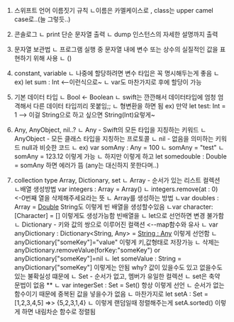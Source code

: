 
1. 스위프트 언어 이름짓기 규칙
    ㄴ이름은 카멜케이스로 , class는 upper camel case로..(늘 그렇듯..)

2. 콘솔로그 
    ㄴ print 단순 문자열 출력
    ㄴ dump 인스턴스의 자세한 설명까지 출력

3. 문자열 보관법
    ㄴ 프로그램 실행 중 문자열 내에 변수 또는 상수의 실질적인 값을 표현하기 위해 사용
    ㄴ \()

4. constant, variable 
    ㄴ 나중에 할당하려면 변수 타입은 꼭 명시해두는게 좋음
    ㄴ ex) let sum : Int <--이런식으로~
    ㄴ var도 마찬가지로 후에 할당이 가능

5. 기본 데이터 타입
    ㄴ Bool <- Boolean 
    ㄴ swift는 깐깐해서 데이터타입에 엄청 엄격해서 다른 데이터 타입끼리 못붙임;;
    ㄴ 형변환을 하면 됨 ex) 만약 let test: Int = 1 --> 이걸 String으로 하고 싶으면 String(Int)요렇게~


6. Any, AnyObject, nil..?
    ㄴ Any - Swift의 모든 타입을 지칭하는 키워드
    ㄴ AnyObject - 모든 클래스 타입을 지칭하는 프로토콜
    ㄴ nil - 없음을 의미하는 키워드 null과 비슷한 코드
    ㄴ ex) var somAny : Any = 100 
            ㄴ somAny = "test"
            ㄴ somAny = 123.12 이렇게 가능
            ㄴ 하지만 이렇게 하고 let somedouble : Double = somAny 하면 에러가 뜸 (any는 대신하지 못한다며..)

7. collection type Array, Dictionary, set
    ㄴ Array - 순서가 있는 리스트 컬렉션
        ㄴ배열 생성방법 var integers : Array<Int> = Array<Int>()
        ㄴ integers.remove(at : 0) <-0번째 열을 삭제해주세요라는 뜻
        ㄴ Array를 생성하는 방법 
            ㄴvar doubles : Array<Double> = [Double]() String도 이렇게 빈 배열을 생성할수있음
            ㄴvar character: [Character] = [] 이렇게도 생성가능함 빈배열을
            ㄴ let으로 선언하면 변경 불가함
    ㄴ Dictionary - 키와 값의 쌍으로 이루어진 컬랙션 <--map함수와 유사
        ㄴ var anyDictionary : Dictionary<String, Any> = [String : Any]() 이렇게 선언함
        ㄴ anyDictionary["someKey"]="value" 이렇게 키,값형태로 저장가능
        ㄴ 삭제는 anyDictionary.removeValue(forKey:"someKey") or anyDictionary["someKey"]=nil
        ㄴ let someValue : String = anyDictionary["someKey"] 이렇게는 안됨 why? 값이 있을수도 있고 없을수도 있는 불확실성 떄문에
    ㄴ Set - 순서가 없고, 멤버가 유일한 컬렉션
        ㄴ set은 축약 문법이 없음 **
        ㄴ var integerSet : Set<Int> = Set<Int>() 항상 이렇게 선언
        ㄴ 순서가 없는 함수이기 때문에 중복된 값을 넣을수가 없음
        ㄴ 마찬가지로 let setA : Set<Int> = [1,2,3,4,5] =>> {5,2,3,1,4}
        ㄴ 이렇게 랜덤일때 정렬해주는게 setA.sorted() 이렇게 하면 내림차순 함수로 정렬됨
        
